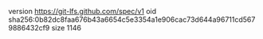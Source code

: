 version https://git-lfs.github.com/spec/v1
oid sha256:0b82dc8faa676b43a6654c5e3354a1e906cac73d644a96711cd5679886432cf9
size 1146
